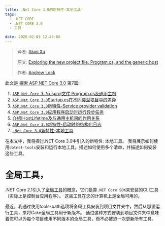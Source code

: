 ```yaml
---
title: .Net Core 3.0的新特性-本地工具
tags: 
  - .NET CORE
  - .NET CORE 3.0
  - 工具

date: 2020-02-03 12:45:00
---
```


> 译者:  [Akini Xu](https://blog.ibestread.com)
>
> 原文:  [Exploring the new project file, Program.cs, and the generic host](https://andrewlock.net/exploring-the-new-project-file-program-and-the-generic-host-in-asp-net-core-3/) 
>
> 作者:  [Andrew Lock](https://andrewlock.net/about/)
>

此文是 [探索 ASP.NET Core 3.0](https://blog.ibestread.com/exploring-asp-net-core-3) 第7篇:

1. [`ASP.Net Core 3.0`.csproj文件,Program.cs及通用主机](/exploring-the-new-project-file-program-and-the-generic-host-in-asp-net-core-3/)
2. [`ASP.Net Core 3.0`Startup.cs在不同类型项目中的差异](/comparing-startup-between-the-asp-net-core-3-templates/)
3. [`ASP.Net Core 3.0`新特性-Service provider validation](/new-in-asp-net-core-3-service-provider-validation/)
4. [`ASP.Net Core 3.0`应用程序启动时运行异步任务](/running-async-tasks-on-app-startup-in-asp-net-core-3/)
5. [介绍IHostLifetime及与通用主机间的作用关系](/introducing-ihostlifetime-and-untangling-the-generic-host-startup-interactions/)
6. [`ASP.Net Core 3.0`新特性-启动时的结构化日志](/new-in-aspnetcore-3-structured-logging-for-startup-messages/)
7. [`.Net Core 3.0`新特性-本地工具](/new-in-net-core-3-local-tools)

在本文中，我将探讨.NET Core 3.0中引入的新特性: 本地工具。 我将展示如何使用`dotnet-tools`安装和运行本地工具，描述如何使用多个清单，并描述如何安装这些工具。

<!-- more --> 

# 全局工具， 

.NET Core 2.1引入了[全局工具](https://docs.microsoft.com/en-us/dotnet/core/tools/global-tools)的概念，它们是靠`.NET Core SDK`来安装的CLI工具（实际上是控制台应用程序）。 这些工具在您的计算机上是全局可用的。

最近，我通过使用tools-path选项将全局工具安装到项目文件夹中，然后从那里运行工具，来将Cake全局工具用于新版本。 通过这种方式安装到项目文件夹中意味着您可以为每个项目使用不同版本的全局工具，而不必被迫一次更新所有工具。